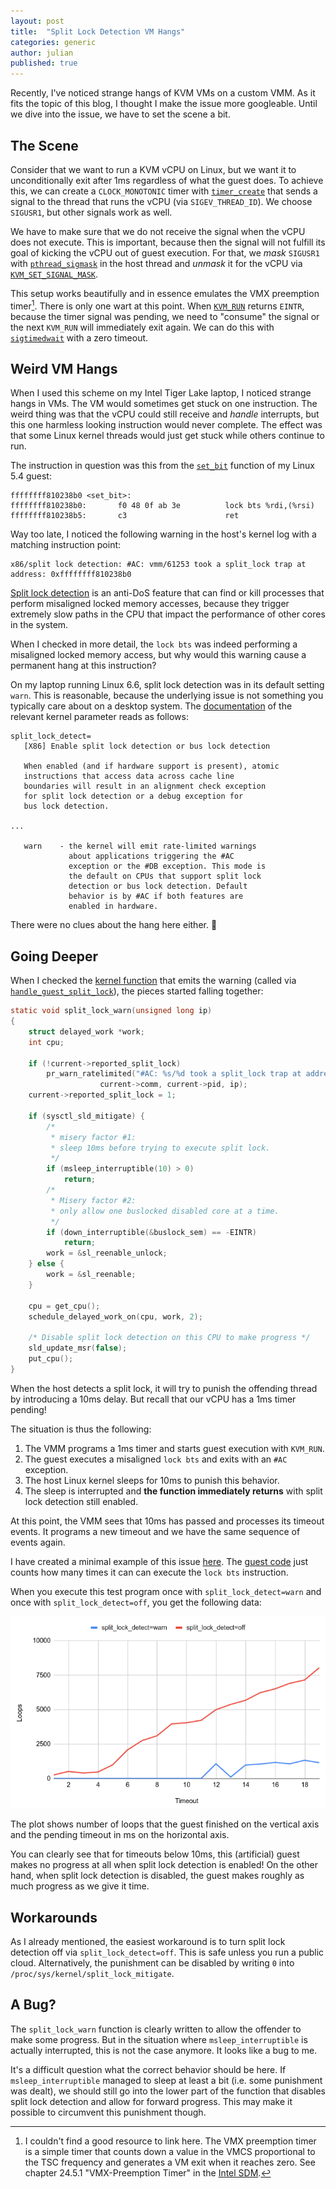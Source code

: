 ```yaml
---
layout: post
title:  "Split Lock Detection VM Hangs"
categories: generic
author: julian
published: true
---
```


Recently, I've noticed strange hangs of KVM VMs on a custom VMM. As it
fits the topic of this blog, I thought I make the issue more
googleable. Until we dive into the issue, we have to set the scene a
bit.

## The Scene

Consider that we want to run a KVM vCPU on Linux, but we want it to
unconditionally exit after 1ms regardless of what the guest does. To
achieve this, we can create a `CLOCK_MONOTONIC` timer with
[`timer_create`](https://man7.org/linux/man-pages/man2/timer_create.2.html)
that sends a signal to the thread that runs the vCPU (via
`SIGEV_THREAD_ID`). We choose `SIGUSR1`, but other signals work as
well.

We have to make sure that we do not receive the signal when the vCPU
does not execute. This is important, because then the signal will not
fulfill its goal of kicking the vCPU out of guest execution. For that,
we _mask_ `SIGUSR1` with
[`pthread_sigmask`](https://man7.org/linux/man-pages/man3/pthread_sigmask.3.html)
in the host thread and _unmask_ it for the vCPU via
[`KVM_SET_SIGNAL_MASK`](https://www.kernel.org/doc/html/v6.6/virt/kvm/api.html#kvm-set-signal-mask).

This setup works beautifully and in essence emulates the VMX
preemption timer[^preemptiontimer]. There is only one wart at this
point. When
[`KVM_RUN`](https://www.kernel.org/doc/html/v6.6/virt/kvm/api.html#kvm-run)
returns `EINTR`, because the timer signal was pending, we need to
"consume" the signal or the next `KVM_RUN` will immediately exit
again. We can do this with
[`sigtimedwait`](https://man7.org/linux/man-pages/man3/sigtimedwait.3p.html)
with a zero timeout.

## Weird VM Hangs

When I used this scheme on my Intel Tiger Lake laptop, I noticed
strange hangs in VMs. The VM would sometimes get stuck on one
instruction. The weird thing was that the vCPU could still receive and
_handle_ interrupts, but this one harmless looking instruction would
never complete. The effect was that some Linux kernel threads would
just get stuck while others continue to run.

The instruction in question was this from the
[`set_bit`](https://elixir.bootlin.com/linux/v5.4.259/source/arch/x86/include/asm/bitops.h#L60)
function of my Linux 5.4 guest:

```assembly
ffffffff810238b0 <set_bit>:
ffffffff810238b0:       f0 48 0f ab 3e          lock bts %rdi,(%rsi)
ffffffff810238b5:       c3                      ret
```

Way too late, I noticed the following warning in the host's kernel log
with a matching instruction point:

```
x86/split lock detection: #AC: vmm/61253 took a split_lock trap at address: 0xffffffff810238b0
```

[Split lock detection](https://lwn.net/Articles/790464/) is an
anti-DoS feature that can find or kill processes that perform
misaligned locked memory accesses, because they trigger extremely slow
paths in the CPU that impact the performance of other cores in the
system.

When I checked in more detail, the `lock bts` was indeed performing a
misaligned locked memory access, but why would this warning cause a permanent
hang at this instruction?

On my laptop running Linux 6.6, split lock detection was in its
default setting `warn`. This is reasonable, because the underlying
issue is not something you typically care about on a desktop
system. The
[documentation](https://www.kernel.org/doc/html/v6.6/admin-guide/kernel-parameters.html?highlight=split_lock_detection)
of the relevant kernel parameter reads as follows:

```
split_lock_detect=
   [X86] Enable split lock detection or bus lock detection

   When enabled (and if hardware support is present), atomic
   instructions that access data across cache line
   boundaries will result in an alignment check exception
   for split lock detection or a debug exception for
   bus lock detection.

...

   warn    - the kernel will emit rate-limited warnings
             about applications triggering the #AC
             exception or the #DB exception. This mode is
             the default on CPUs that support split lock
             detection or bus lock detection. Default
             behavior is by #AC if both features are
             enabled in hardware.
```

There were no clues about the hang here either. 🤔

## Going Deeper

When I checked the [kernel
function](https://elixir.bootlin.com/linux/v6.6/source/arch/x86/kernel/cpu/intel.c#L1172)
that emits the warning (called via
[`handle_guest_split_lock`](https://elixir.bootlin.com/linux/v6.6/C/ident/handle_guest_split_lock)),
the pieces started falling together:

```c
static void split_lock_warn(unsigned long ip)
{
	struct delayed_work *work;
	int cpu;

	if (!current->reported_split_lock)
		pr_warn_ratelimited("#AC: %s/%d took a split_lock trap at address: 0x%lx\n",
				    current->comm, current->pid, ip);
	current->reported_split_lock = 1;

	if (sysctl_sld_mitigate) {
		/*
		 * misery factor #1:
		 * sleep 10ms before trying to execute split lock.
		 */
		if (msleep_interruptible(10) > 0)
			return;
		/*
		 * Misery factor #2:
		 * only allow one buslocked disabled core at a time.
		 */
		if (down_interruptible(&buslock_sem) == -EINTR)
			return;
		work = &sl_reenable_unlock;
	} else {
		work = &sl_reenable;
	}

	cpu = get_cpu();
	schedule_delayed_work_on(cpu, work, 2);

	/* Disable split lock detection on this CPU to make progress */
	sld_update_msr(false);
	put_cpu();
}
```

When the host detects a split lock, it will try to punish the
offending thread by introducing a 10ms delay. But recall that our vCPU
has a 1ms timer pending!

The situation is thus the following:

1. The VMM programs a 1ms timer and starts guest execution with `KVM_RUN`.
2. The guest executes a misaligned `lock bts` and exits with an `#AC` exception.
3. The host Linux kernel sleeps for 10ms to punish this behavior.
4. The sleep is interrupted and **the function immediately returns**
   with split lock detection still enabled.

At this point, the VMM sees that 10ms has passed and processes its
timeout events. It programs a new timeout and we have the same
sequence of events again.

I have created a minimal example of this issue
[here](https://github.com/blitz/kvm-timer-demo). The [guest
code](https://github.com/blitz/kvm-timer-demo/blob/master/guest.asm)
just counts how many times it can can execute the `lock bts`
instruction.

When you execute this test program once with `split_lock_detect=warn`
and once with `split_lock_detect=off`, you get the following data:

![](/assets/2023-11-split-lock.png)

The plot shows number of loops that the guest finished on the vertical
axis and the pending timeout in ms on the horizontal axis.

You can clearly see that for timeouts below 10ms, this (artificial)
guest makes no progress at all when split lock detection is enabled!
On the other hand, when split lock detection is disabled, the guest
makes roughly as much progress as we give it time.

## Workarounds

As I already mentioned, the easiest workaround is to turn split lock
detection off via `split_lock_detect=off`. This is safe unless you run
a public cloud. Alternatively, the punishment can be disabled by
writing `0` into `/proc/sys/kernel/split_lock_mitigate`.

## A Bug?

The `split_lock_warn` function is clearly written to allow the
offender to make some progress. But in the situation where
`msleep_interruptible` is actually interrupted, this is not the case
anymore. It looks like a bug to me.

It's a difficult question what the correct behavior should be here. If
`msleep_interruptible` managed to sleep at least a bit (i.e. some
punishment was dealt), we should still go into the lower part of the
function that disables split lock detection and allow for forward
progress. This may make it possible to circumvent this punishment
though.

[^preemptiontimer]: I couldn't find a good resource to link here. The
    VMX preemption timer is a simple timer that counts down a value in
    the VMCS proportional to the TSC frequency and generates a VM exit
    when it reaches zero. See chapter 24.5.1 "VMX-Preemption Timer" in
    the [Intel
    SDM](https://www.intel.com/content/www/us/en/developer/articles/technical/intel-sdm.html).
